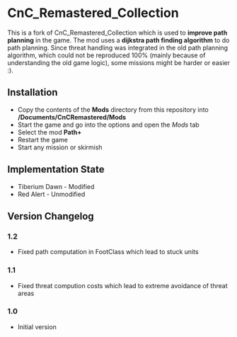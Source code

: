 # CnC_Remastered_Collection

This is a fork of CnC_Remastered_Collection which is used to **improve path planning** in the game.
The mod uses a **dijkstra path finding algorithm** to do path planning. Since threat handling was integrated in the old path planning algorithm,
which could not be reproduced 100% (mainly because of understanding the old game logic), some missions might be harder or easier :).

## Installation

- Copy the contents of the **Mods** directory from this repository into **<Current User>/Documents/CnCRemastered/Mods**
- Start the game and go into the options and open the *Mods* tab
- Select the mod **Path+**
- Restart the game
- Start any mission or skirmish

## Implementation State

- Tiberium Dawn - Modified
- Red Alert - Unmodified

## Version Changelog

### 1.2
- Fixed path computation in FootClass which lead to stuck units

### 1.1
- Fixed threat compution costs which lead to extreme avoidance of threat areas

### 1.0
- Initial version


